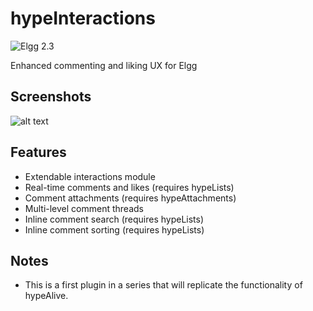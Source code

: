 hypeInteractions
================
![Elgg 2.3](https://img.shields.io/badge/Elgg-2.3-orange.svg?style=flat-square)

Enhanced commenting and liking UX for Elgg

## Screenshots ##

![alt text](https://raw.github.com/hypeJunction/hypeInteractions/master/screenshots/interactions.png "Interactions module")

## Features

* Extendable interactions module
* Real-time comments and likes (requires hypeLists)
* Comment attachments (requires hypeAttachments)
* Multi-level comment threads
* Inline comment search (requires hypeLists)
* Inline comment sorting (requires hypeLists)

## Notes

* This is a first plugin in a series that will replicate the functionality of hypeAlive.